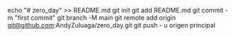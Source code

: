 echo "# zero_day" >> README.md 
git init 
git add README.md 
git commit -m "first commit" 
git branch -M main 
git remote add origin git@github.com:AndyZuluaga/zero_day.git
 git push - u origen principal
